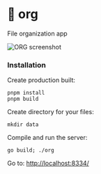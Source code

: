 # 📄 org

File organization app

<img src="https://stefba.com/org.jpg?v=2" alt="ORG screenshot">

### Installation

Create production built:

`pnpm install`<br>
`pnpm build`

Create directory for your files:

`mkdir data`

Compile and run the server:

`go build; ./org`

Go to: [http://localhost:8334/](http://localhost:8334/)
